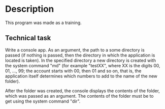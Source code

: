 # Description
This program was made as a training.

## Technical task
Write a console app. As an argument, the path to a some directory is passed (if nothing is passed, then the directory in which the application is located is taken).
In the specified directory a new directory is created with the system command "md" (for example "testXX", where XX is the digits 00, 01, ..., 99; the account starts with 00, then 01 and so on, that is, the application itself determines which numbers to add to the name of the new folder). 

After the folder was created, the console displays the contents of the folder, which was passed as an argument.
The contents of the folder must be to get using the system command "dir".
